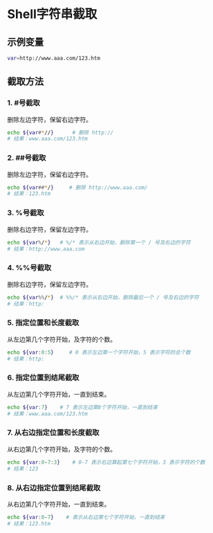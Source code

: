 # Shell字符串截取

## 示例变量
```bash
var=http://www.aaa.com/123.htm
```

## 截取方法
### 1. #号截取
删除左边字符，保留右边字符。
```bash
echo ${var#*//}      # 删除 http://
# 结果：www.aaa.com/123.htm
```

### 2. ##号截取
删除左边字符，保留右边字符。
```bash
echo ${var##*/}     # 删除 http://www.aaa.com/
# 结果：123.htm
```

### 3. %号截取
删除右边字符，保留左边字符。
```bash
echo ${var%/*}   # %/* 表示从右边开始，删除第一个 / 号及右边的字符
# 结果：http://www.aaa.com
```

### 4. %%号截取
删除右边字符，保留左边字符。
```bash
echo ${var%%/*}  # %%/* 表示从右边开始，删除最后一个 / 号及右边的字符
# 结果：http:
```

### 5. 指定位置和长度截取
从左边第几个字符开始，及字符的个数。
```bash
echo ${var:0:5}     # 0 表示左边第一个字符开始，5 表示字符的总个数
# 结果：http:
```

### 6. 指定位置到结尾截取
从左边第几个字符开始，一直到结束。
```bash
echo ${var:7}    # 7 表示左边第8个字符开始，一直到结束
# 结果：www.aaa.com/123.htm
```

### 7. 从右边指定位置和长度截取
从右边第几个字符开始，及字符的个数。
```bash
echo ${var:0-7:3}    # 0-7 表示右边算起第七个字符开始，3 表示字符的个数
# 结果：123
```

### 8. 从右边指定位置到结尾截取
从右边第几个字符开始，一直到结束。
```bash
echo ${var:0-7}    # 表示从右边第七个字符开始，一直到结束
# 结果：123.htm
```
